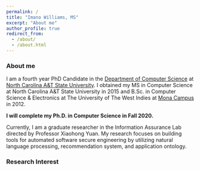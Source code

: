 ```yaml
---
permalink: /
title: "Imano Williams, MS"
excerpt: "About me"
author_profile: true
redirect_from:
  - /about/
  - /about.html
---
```

### <i class="fa fa-fw fa-user" aria-hidden="true"> </i> About me
I am a fourth year PhD Candidate in the [Department of Computer Science](https://www.ncat.edu/coe/departments/cs/index.php) at [North Carolina A&T State University](https://www.ncat.edu/). I obtained my MS in Computer Science at North Carolina A&T State University in 2015 and B.Sc. in Computer Science & Electronics at The University of The West Indies at [Mona Campus](https://www.mona.uwi.edu/) in 2012.

**I will complete my Ph.D. in Computer Science in Fall 2020.**

Currently, I am a graduate researcher in the Information Assurance Lab directed by Professor Xiaohong Yuan. My research focuses on building tools for automated software secure engineering by utilizing natural language processing, recommendation system, and application ontology.

### <i class="fa fa-fw fa-book-reader" aria-hidden="true"> </i> Research Interest
